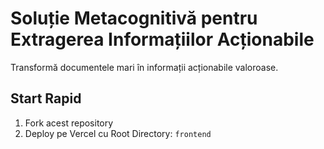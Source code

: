 # Soluție Metacognitivă pentru Extragerea Informațiilor Acționabile

Transformă documentele mari în informații acționabile valoroase.

## Start Rapid
1. Fork acest repository
2. Deploy pe Vercel cu Root Directory: `frontend`
